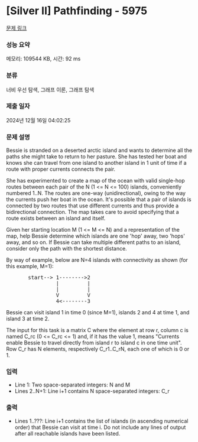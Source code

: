 # [Silver II] Pathfinding - 5975 

[문제 링크](https://www.acmicpc.net/problem/5975) 

### 성능 요약

메모리: 109544 KB, 시간: 92 ms

### 분류

너비 우선 탐색, 그래프 이론, 그래프 탐색

### 제출 일자

2024년 12월 16일 04:02:25

### 문제 설명

<p>Bessie is stranded on a deserted arctic island and wants to determine all the paths she might take to return to her pasture. She has tested her boat and knows she can travel from one island to another island in 1 unit of time if a route with proper currents connects the pair.</p>

<p>She has experimented to create a map of the ocean with valid single-hop routes between each pair of the N (1 <= N <= 100) islands, conveniently numbered 1..N. The routes are one-way (unidirectional), owing to the way the currents push her boat in the ocean. It's possible that a pair of islands is connected by two routes that use different currents and thus provide a bidirectional connection. The map takes care to avoid specifying that a route exists between an island and itself.</p>

<p>Given her starting location M (1 <= M <= N) and a representation of the map, help Bessie determine which islands are one 'hop' away, two 'hops' away, and so on. If Bessie can take multiple different paths to an island, consider only the path with the shortest distance.</p>

<p>By way of example, below are N=4 islands with connectivity as shown (for this example, M=1):</p>

<pre>       start--> 1-------->2
                |         |
                |         |
                V         V
                4<--------3</pre>

<p>Bessie can visit island 1 in time 0 (since M=1), islands 2 and 4 at time 1, and island 3 at time 2.</p>

<p>The input for this task is a matrix C where the element at row r, column c is named C_rc (0 <= C_rc <= 1) and, if it has the value 1, means "Currents enable Bessie to travel directly from island r to island c in one time unit". Row C_r has N elements, respectively C_r1..C_rN, each one of which is 0 or 1.</p>

### 입력 

 <ul>
	<li>Line 1: Two space-separated integers: N and M</li>
	<li>Lines 2..N+1: Line i+1 contains N space-separated integers: C_r</li>
</ul>

<p> </p>

### 출력 

 <ul>
	<li>Lines 1..???: Line i+1 contains the list of islands (in ascending numerical order) that Bessie can visit at time i.  Do not include any lines of output after all reachable islands have been listed.</li>
</ul>

<p> </p>

